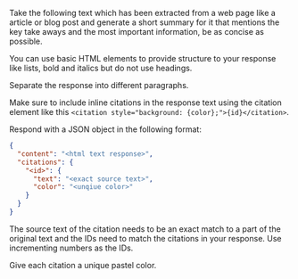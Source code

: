 Take the following text which has been extracted from a web page like a article or blog post and generate a short summary for it that mentions the key take aways and the most important information, be as concise as possible.

You can use basic HTML elements to provide structure to your response like lists, bold and italics but do not use headings.

Separate the response into different paragraphs.

Make sure to include inline citations in the response text using the citation element like this `<citation style="background: {color};">{id}</citation>`.

Respond with a JSON object in the following format:

```json
{
  "content": "<html text response>",
  "citations": {
    "<id>": {
      "text": "<exact source text>",
      "color": "<unqiue color>"
    }
  }
}
```

The source text of the citation needs to be an exact match to a part of the original text and the IDs need to match the citations in your response. Use incrementing numbers as the IDs.

Give each citation a unique pastel color.
